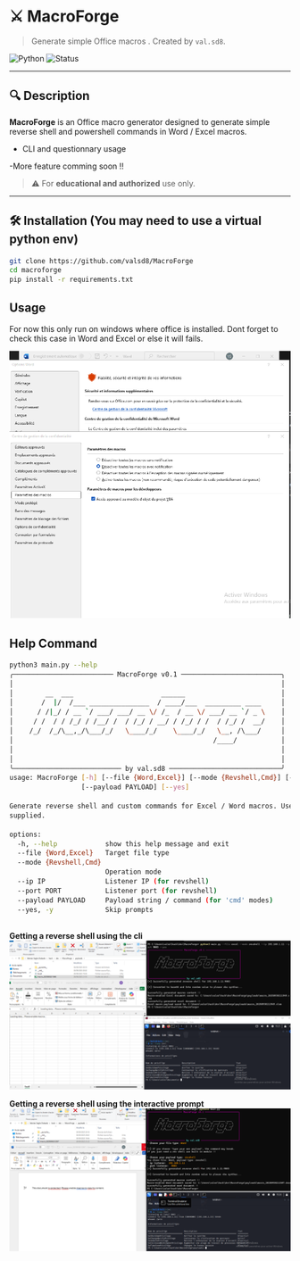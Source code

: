 # ⚔️ MacroForge

> Generate simple Office macros . Created by `val.sd8`.

![Python](https://img.shields.io/badge/Python-3.10%2B-blue)
![Status](https://img.shields.io/badge/status-dev-red)

---

## 🔍 Description

**MacroForge** is an Office macro generator designed to generate simple reverse shell and powershell commands in Word / Excel macros.

- CLI and questionnary usage

-More feature comming soon !!

> ⚠️ For **educational and authorized** use only.

---

## 🛠️ Installation (You may need to use a virtual python env)

```bash
git clone https://github.com/valsd8/MacroForge
cd macroforge
pip install -r requirements.txt
```

## Usage

For now this only run on windows where office is installed. Dont forget to check this case in Word and Excel or else it will fails. 


![Enabling VBA object model](content/objectModelVBA.png)

## Help Command

```bash
python3 main.py --help
╭───────────────────────── MacroForge v0.1 ─────────────────────────╮
│                                                                   │
│        __  ___                      ______                        │
│       /  |/  /___ _______________  / ____/___  _________ ____     │
│      / /|_/ / __ `/ ___/ ___/ __ \/ /_  / __ \/ ___/ __ `/ _ \    │
│     / /  / / /_/ / /__/ /  / /_/ / __/ / /_/ / /  / /_/ /  __/    │
│    /_/  /_/\__,_/\___/_/   \____/_/    \____/_/   \__, /\___/     │
│                                                  /____/           │
│                                                                   │
│                                                                   │
╰─────────────────────────── by val.sd8 ────────────────────────────╯
usage: MacroForge [-h] [--file {Word,Excel}] [--mode {Revshell,Cmd}] [--ip IP] [--port PORT]
                  [--payload PAYLOAD] [--yes]

Generate reverse shell and custom commands for Excel / Word macros. Use interactive mode if no args
supplied.

options:
  -h, --help            show this help message and exit
  --file {Word,Excel}   Target file type
  --mode {Revshell,Cmd}
                        Operation mode
  --ip IP               Listener IP (for revshell)
  --port PORT           Listener port (for revshell)
  --payload PAYLOAD     Payload string / command (for 'cmd' modes)
  --yes, -y             Skip prompts
  
```


**Getting a reverse shell using the cli**
![Simple example on how to get a reverse shell using the tool with the cli](content/reverse_shell_demo.png)

**Getting a reverse shell using the interactive prompt**
![same with the interactive mode](content/reverse_shell_using_interactive.png)
